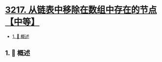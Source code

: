 # [3217. 从链表中移除在数组中存在的节点【中等】](https://github.com/tnotesjs/TNotes.leetcode/tree/main/notes/3217.%20%E4%BB%8E%E9%93%BE%E8%A1%A8%E4%B8%AD%E7%A7%BB%E9%99%A4%E5%9C%A8%E6%95%B0%E7%BB%84%E4%B8%AD%E5%AD%98%E5%9C%A8%E7%9A%84%E8%8A%82%E7%82%B9%E3%80%90%E4%B8%AD%E7%AD%89%E3%80%91)

<!-- region:toc -->

- [1. 📝 概述](#1--概述)

<!-- endregion:toc -->

## 1. 📝 概述

